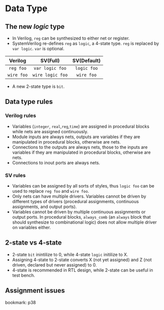 # Data Type

## The new _logic_ type
* In Verilog, `reg` can be synthesized to either net or register.
* SystemVerilog re-defines `reg` as `logic`, a 4-state type. `reg` is replaced by `var logic`. `var` is optional.

|Verilog|SV(Full)|SV(Default)|
|:---:|:---:|:---:|
|`reg foo`|`var logic foo`|`logic foo`|
|`wire foo`|`wire logic foo`|`wire foo`|

* A new 2-state type is `bit`.

## Data type rules

### Verilog rules
* Variables (`integer`, `real`,`reg`,`time`) are assigned in procedural blocks while nets are assigned continuously.
* Module inputs are always nets, outputs are variables if they are manipulated in procedural blocks, otherwise are nets.
* Connections to the outputs are always nets, those to the inputs are variables  if they are manipulated in procedural blocks, otherwise are nets.
* Connections to inout ports are always nets.

### SV rules
* Variables can be assigned by all sorts of styles, thus `logic foo` can be used to replace `reg foo` and `wire foo`.
* Only nets can have multiple drivers. Variables cannot be driven by different types of drivers (procedural assignments, continuous assignments, and output ports).
* Variables cannot be driven by multiple continuous assignments or output ports. In procedural blocks, `always_comb` (an `always` block that should synthesize to combinational logic) does not allow multiple driver on variables either.

## 2-state vs 4-state
* 2-state `bit` inintilize to 0, while 4-state `logic` initilize to X.
* Assigning 4-state to 2-state converts X (not yet assigned) and Z (not driven, declared but never assigned) to 0.
* 4-state is recommended in RTL design, while 2-state can be useful in test bench. 

## Assignment issues

bookmark: p38